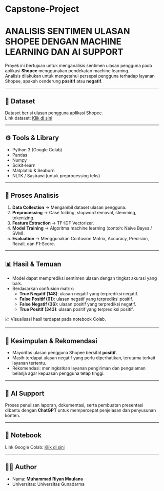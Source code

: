 # Capstone-Project

# ANALISIS SENTIMEN ULASAN SHOPEE DENGAN MACHINE LEARNING DAN AI SUPPORT

Proyek ini bertujuan untuk menganalisis sentimen ulasan pengguna pada aplikasi **Shopee** menggunakan pendekatan machine learning.  
Analisis dilakukan untuk mengetahui persepsi pengguna terhadap layanan Shopee, apakah cenderung **positif** atau **negatif**.

---

## 📂 Dataset
Dataset berisi ulasan pengguna aplikasi Shopee.  
Link dataset: [Klik di sini](https://www.kaggle.com/datasets/herafajrin/shopee-review-indonesian)    

---

## ⚙️ Tools & Library
- Python 3 (Google Colab)
- Pandas
- Numpy
- Scikit-learn
- Matplotlib & Seaborn
- NLTK / Sastrawi (untuk preprocessing teks)

---

## 🔄 Proses Analisis
1. **Data Collection** → Mengambil dataset ulasan pengguna.  
2. **Preprocessing** → Case folding, stopword removal, stemming, tokenizing.  
3. **Feature Extraction** → TF-IDF Vectorizer.  
4. **Model Training** → Algoritma machine learning (contoh: Naive Bayes / SVM).  
5. **Evaluation** → Menggunakan Confusion Matrix, Accuracy, Precision, Recall, dan F1-Score.  

---

## 📊 Hasil & Temuan
- Model dapat memprediksi sentimen ulasan dengan tingkat akurasi yang baik.  
- Berdasarkan confusion matrix:  
  - **True Negatif (148)**: ulasan negatif yang terprediksi negatif.  
  - **False Positif (61)**: ulasan negatif yang terprediksi positif.  
  - **False Negatif (36)**: ulasan positif yang terprediksi negatif.  
  - **True Positif (343)**: ulasan positif yang terprediksi positif.  

📈 Visualisasi hasil terdapat pada notebook Colab.  

---

## 📌 Kesimpulan & Rekomendasi
- Mayoritas ulasan pengguna Shopee bersifat **positif**.  
- Masih terdapat ulasan negatif yang perlu diperhatikan, terutama terkait layanan tertentu.  
- Rekomendasi: meningkatkan layanan pengiriman dan pengalaman belanja agar kepuasan pengguna tetap tinggi.  

---

## 🤖 AI Support
Proses penulisan laporan, dokumentasi, serta pembuatan presentasi dibantu dengan **ChatGPT** untuk mempercepat penjelasan dan penyusunan konten.  

---

## 🚀 Notebook
Link Google Colab: [Klik di sini](https://colab.research.google.com/drive/1wXOlvh-xlRhtuEcJU_RRxSQPkzXG5ZM9?usp=sharing)   

---

## 👨‍💻 Author
- Nama: **Muhammad Riyan Maulana**  
- Universitas: Universitas Gunadarma  
